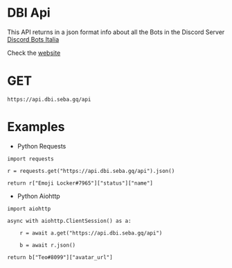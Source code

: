 # DBI Api

This API returns in a json format info about all the Bots in the Discord Server [Discord Bots Italia](https://www.discordbotsitalia.tk/join)

Check the [website](https://dbi.api.seba.gq)

# GET

`https://api.dbi.seba.gq/api`

# Examples 

- Python Requests

```
import requests

r = requests.get("https://api.dbi.seba.gq/api").json()

return r["Emoji Locker#7965"]["status"]["name"]
```

- Python Aiohttp

```
import aiohttp

async with aiohttp.ClientSession() as a:

    r = await a.get("https://api.dbi.seba.gq/api")
    
    b = await r.json()
    
return b["Teo#8099"]["avatar_url"]
```
